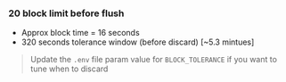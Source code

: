 ### 20 block limit before flush

- Approx block time = 16 seconds
- 320 seconds tolerance window (before discard) [~5.3 mintues]

> Update the `.env` file param value for `BLOCK_TOLERANCE` if you want to tune when to discard
